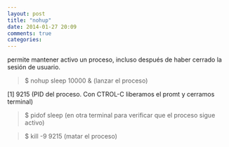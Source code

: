 ```yaml
---
layout: post
title: "nohup"
date: 2014-01-27 20:09
comments: true
categories: 
---
```

permite mantener activo un proceso, incluso después de haber cerrado la sesión de usuario.

>$ nohup sleep 10000 &   (lanzar el proceso)

[1] 9215     (PID del proceso. Con CTROL-C liberamos el promt y cerramos terminal)

>$ pidof sleep   (en otra terminal para verificar que el proceso sigue activo)

>$ kill -9 9215  (matar el proceso)

